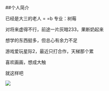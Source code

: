 ##个人简介

已经是大三的老人 = =b 专业：树莓

对将来虚得不行，前途一片灰暗233，果断奶起来

想学的东西挺多，但总心有余力不足

游戏爱玩星际2，最近只打合作，天梯那个累

喜欢画画，想成大触

就这样吧

![](http://imgsrc.baidu.com/forum/w%3D580/sign=61d56929bf0e7bec23da03e91f2fb9fa/5262352ac65c10380b97b3e4b5119313b17e89d9.jpg)



